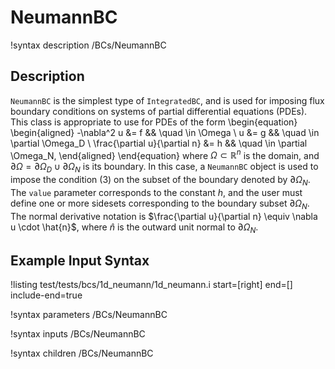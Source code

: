 # NeumannBC

!syntax description /BCs/NeumannBC

## Description

`NeumannBC` is the simplest type of `IntegratedBC`, and is used for
imposing flux boundary conditions on systems of partial differential
equations (PDEs). This class is appropriate to use for PDEs of the
form
\begin{equation}
\begin{aligned}
  -\nabla^2 u &= f && \quad \in \Omega \\
  u &= g && \quad \in \partial \Omega_D \\
  \frac{\partial u}{\partial n} &= h && \quad \in \partial \Omega_N,
\end{aligned}
\end{equation}
where $\Omega \subset \mathbb{R}^n$ is the domain, and $\partial
\Omega = \partial \Omega_D \cup \partial \Omega_N$ is its boundary. In
this case, a `NeumannBC` object is used to impose the condition (3) on
the subset of the boundary denoted by $\partial \Omega_N$. The `value`
parameter corresponds to the constant $h$, and the user must define
one or more sidesets corresponding to the boundary subset $\partial
\Omega_N$.  The normal derivative notation is $\frac{\partial
u}{\partial n} \equiv \nabla u \cdot \hat{n}$, where $\hat{n}$ is the
outward unit normal to $\partial \Omega_N$.

## Example Input Syntax

!listing test/tests/bcs/1d_neumann/1d_neumann.i start=[right] end=[] include-end=true

!syntax parameters /BCs/NeumannBC

!syntax inputs /BCs/NeumannBC

!syntax children /BCs/NeumannBC
